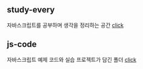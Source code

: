 ## study-every

자바스크립트를 공부하며 생각을 정리하는 공간 [click](./study-everyday/)

## js-code

자바스크립트 예제 코드와 실습 프로젝트가 담긴 폴더 [click](./js-code//)
